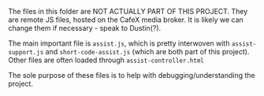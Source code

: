 The files in this folder are NOT ACTUALLY PART OF THIS PROJECT.  They are remote JS files, hosted on the CafeX media broker. It is likely we can change them if necessary - speak to Dustin(?).

The main important file is `assist.js`, which is pretty interwoven with `assist-support.js` and `short-code-assist.js` (which are both part of this project).  Other files are often loaded through `assist-controller.html`

The sole purpose of these files is to help with debugging/understanding the project.